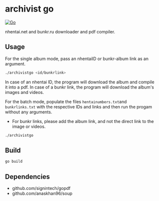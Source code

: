 # archivist go
[![Go](https://github.com/sam-k0/archivistgo/actions/workflows/go.yml/badge.svg)](https://github.com/sam-k0/archivistgo/actions/workflows/go.yml)

nhentai.net and bunkr.ru downloader and pdf compiler.

## Usage

For the single album mode, pass an nhentaiID or bunkr-album link as an argument.
```sh
./archivistgo <id/bunkrlink>
```

In case of an nhentai ID, the program will download the album and compile it into a pdf.
In case of a bunkr link, the program will download the album's images and videos.

For the batch mode, populate the files `hentainumbers.txt`and `bunkrlinks.txt` with the respective IDs and links
and then run the progam without any arguments.
* For bunkr links, please add the album link, and not the direct link to the image or videos.
```sh
./archivistgo
```

## Build

```sh
go build
```

## Dependencies

- github.com/signintech/gopdf
- github.com/anaskhan96/soup